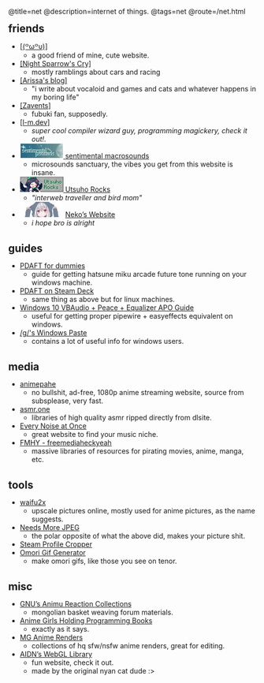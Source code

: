 @title=net
@description=internet of things.
@tags=net
@route=/net.html

<div class="grid-justify">
    <div class="net-links">
        <h2 class="edgy" style="margin: 0"> friends </h2>
        <div class="window">
            <div class="window-content">
                <ul class="list-no-space">
                    <li>
                        <a href="https://fawnsnangels.neocities.org/">[(꒪ω꒪υ)]</a>
                        <ul>
                            <li> a good friend of mine, cute website. </li>
                        </ul>
                    </li>
                    <li>
                        <a href="https://mystialorelei.neocities.org/">[Night Sparrow's Cry]</a>
                        <ul>
                            <li> mostly ramblings about cars and racing </li>
                        </ul>
                    </li>
                    <li>
                        <a href="https://muhsillythoughts.neocities.org/">[Arissa's blog]</a>
                        <ul>
                            <li> "i write about vocaloid and games and cats and whatever happens in my boring life"
                            </li>
                        </ul>
                    </li>
                    <li>
                        <a href="https://zavents.ovh/notes">[Zavents]</a>
                        <ul>
                            <li> fubuki fan, supposedly. </li>
                        </ul>
                    </li>
                    <li>
                        <a href="hhttps://l-m.dev/">[l-m.dev]</a>
                        <ul>
                            <li> <i>super cool compiler wizard guy, programming magickery, check it out!.</i> </li>
                        </ul>
                    </li>
                    <li>
                        <a href="https://microsounds.github.io/">
                            <img src="/static/imgs/buttons/microsounds.gif" alt="microsounds's logo">
                        </a>
                        <a href="https://microsounds.github.io/">sentimental macrosounds</a>
                        <ul>
                            <li>microsounds sanctuary, the vibes you get from this website is insane.</li>
                        </ul>
                    </li>
                    <li><a href="https://utsuho.rocks/">
                            <img src="/static/imgs/buttons/utsuhorocks.png" alt="">
                        </a>
                        <a href="https://utsuho.rocks/">Utsuho Rocks</a>
                        <ul>
                            <li><em>"interweb traveller and bird mom"</em></li>
                        </ul>
                    </li>
                    <li>
                        <img src="/static/imgs/buttons/neko-dc.jpg" alt="Neko's site logo">
                        <a href="https://727.pages.dev/">Neko’s Website</a>
                        <ul>
                            <li><em>i hope bro is alright</em></li>
                        </ul>
                    </li>
                </ul>
            </div>
        </div>
        <br>
        <h2 class="edgy" style="margin: 0"> guides </h2>
        <div class="window">
            <div class="window-content">
                <ul class="list-no-space">
                    <li><a href="https://rentry.co/pdaftforpc">PDAFT for dummies</a>
                        <ul>
                            <li>guide for getting hatsune miku arcade future tone running on your windows machine.</li>
                        </ul>
                    </li>
                    <li><a href="https://github.com/kobacat/Project-Diva-AFT-Steam-Deck/blob/main/guide-lutris.md">PDAFT
                            on Steam Deck</a>
                        <ul>
                            <li>same thing as above but for linux machines.</li>
                        </ul>
                    </li>
                    <li><a
                            href="https://docs.google.com/document/d/1tbGOH1_Wbv94hwo1mVG31Sv1mbhqZqvM4cqw8yV2j2o/edit?pli=1">Windows
                            10 VBAudio + Peace + Equalizer APO Guide</a>
                        <ul>
                            <li>useful for getting proper pipewire + easyeffects equivalent on windows.</li>
                        </ul>
                    </li>
                    <li><a href="https://rentry.org/fwt">/g/'s Windows Paste</a>
                        <ul>
                            <li>contains a lot of useful info for windows users.</li>
                        </ul>
                    </li>
                </ul>
            </div>
        </div>
        <br>
        <h2 class="edgy" style="margin: 0"> media </h2>
        <div class="window">
            <div class="window-content">
                <ul class="list-no-space">
                    <li><a href="https://animepahe.ru/">animepahe</a>
                        <ul>
                            <li>no bullshit, ad-free, 1080p anime streaming website, source from subsplease, very fast.
                            </li>
                        </ul>
                    </li>
                    <li><a href="https://asmr.one">asmr.one</a>
                        <ul>
                            <li>libraries of high quality asmr ripped directly from dlsite.</li>
                        </ul>
                    </li>
                    <li><a href="https://everynoise.com/">Every Noise at Once</a>
                        <ul>
                            <li>great website to find your music niche.</li>
                        </ul>
                    </li>
                    <li><a href="https://fmhy.net/">FMHY - freemediaheckyeah</a>
                        <ul>
                            <li>massive libraries of resources for pirating movies, anime, manga, etc.</li>
                        </ul>
                    </li>
                </ul>
            </div>
        </div>
        <br>
        <h2 class="edgy" style="margin: 0"> tools </h2>
        <div class="window">
            <div class="window-content">
                <ul class="list-no-space">
                    <li><a href="http://waifu2x.udp.jp/">waifu2x</a>
                        <ul>
                            <li>upscale pictures online, mostly used for anime pictures, as the name suggests.</li>
                        </ul>
                    </li>
                    <li><a href="http://needsmorejpeg.com/">Needs More JPEG</a>
                        <ul>
                            <li>the polar opposite of what the above did, makes your picture shit.</li>
                        </ul>
                    </li>
                    <li><a href="https://steam.design/">Steam Profile Cropper</a></li>
                    <li><a href="https://omori.basil.cafe/">Omori Gif Generator</a>
                        <ul>
                            <li>make omori gifs, like those you see on tenor.</li>
                        </ul>
                    </li>
                </ul>
            </div>
        </div>
        <br>
        <h2 class="edgy" style="margin: 0"> misc </h2>
        <div class="window">
            <div class="window-content">
                <ul class="list-no-space">
                    <li><a href="https://gnupluslinux.com/anime/">GNU’s Animu Reaction Collections</a>
                        <ul>
                            <li>mongolian basket weaving forum materials.</li>
                        </ul>
                    </li>
                    <li><a href="https://github.com/cat-milk/Anime-Girls-Holding-Programming-Books">Anime Girls Holding
                            Programming Books</a>
                        <ul>
                            <li>exactly as it says.</li>
                        </ul>
                    </li>
                    <li><a href="https://a.mg-renders.net/">MG Anime Renders</a>
                        <ul>
                            <li>collections of hq sfw/nsfw anime renders, great for editing.</li>
                        </ul>
                    </li>
                    <li><a href="https://aidn.jp/contents/">AIDN’s WebGL Library</a>
                        <ul>
                            <li>fun website, check it out.</li>
                            <li>made by the original nyan cat dude :&gt;</li>
                        </ul>
                    </li>
                </ul>
            </div>
        </div>
    </div>
</div>